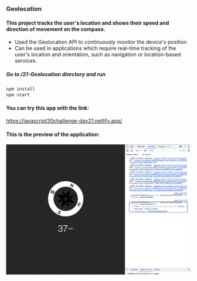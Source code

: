 ### Geolocation
#### This project tracks the user's location and shows their speed and direction of movement on the compass.
- Used the Geolocation API to continuously monitor the device's position
- Can be used in applications which require real-time tracking of the user's location and orientation, such as navigation or location-based services.

##### Go to /21-Geolocation directory and run
```
npm install
npm start
```
#### You can try this app with the link:
https://javascript30challenge-day21.netlify.app/

#### This is the preview of the application:
![Screenshot of deployed app](img/preview.png)
